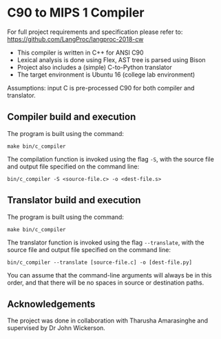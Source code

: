 C90 to MIPS 1 Compiler
==============================

For full project requirements and specification please refer to: https://github.com/LangProc/langproc-2018-cw

-   This compiler is written in C++ for ANSI C90 
-   Lexical analysis is done using Flex, AST tree is parsed using Bison
-   Project also includes a (simple) C-to-Python translator
-   The target environment is Ubuntu 16 (college lab environment)

Assumptions: input C is pre-processed C90 for both compiler and translator.

Compiler build and execution
----------------------------

The program is built using the command:

    make bin/c_compiler

The compilation function is invoked using the flag `-S`, with
the source file and output file specified on the command line:

    bin/c_compiler -S <source-file.c> -o <dest-file.s>


Translator build and execution
------------------------------

The program is built using the command:

    make bin/c_compiler

The translator function is invoked using the flag `--translate`, with
the source file and output file specified on the command line:

    bin/c_compiler --translate [source-file.c] -o [dest-file.py]

You can assume that the command-line arguments will always be in this
order, and that there will be no spaces in source or destination paths.

Acknowledgements
---------------------------
The project was done in collaboration with Tharusha Amarasinghe and supervised by Dr John Wickerson.
